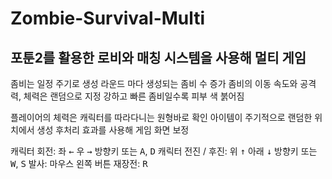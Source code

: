 # Zombie-Survival-Multi
포툰2를 활용한 로비와 매칭 시스템을 사용해 멀티 게임
----

좀비는 일정 주기로 생성
라운드 마다 생성되는 좀비 수 증가
좀비의 이동 속도와 공격력, 체력은 랜덤으로 지정
강하고 빠른 좀비일수록 피부 색 붉어짐

플레이어의 체력은 캐릭터를 따라다니는 원형바로 확인
아이템이 주기적으로 랜덤한 위치에서 생성
후처리 효과를 사용해 게임 화면 보정

캐릭터 회전: 좌 <kbd>←</kbd> 우 <kbd>→</kbd> 방향키 또는 <kbd>A</kbd>, <kbd>D</kbd>
캐릭터 전진 / 후진: 위 <kbd>↑</kbd> 아래 <kbd>↓</kbd> 방향키 또는 <kbd>W</kbd>, <kbd>S</kbd>
발사: 마우스 왼쪽 버튼
재장전: <kbd>R</kbd>
